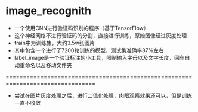 # image_recognith
+ 一个使用CNN进行验证码识别的程序（基于TensorFlow）
+ 这个神经网络不进行验证码的分割，直接进行训练，原始图像经过灰度处理
+ train中为训练集，大约3.5w张图片
+ 其中包含一个进行了7200轮训练的模型，测试集准确率87%左右
+ label_image是一个验证标注的小工具，限制输入字母以及文字长度，回车自动重命名以及移动文件夹

================================================================================

+ 尝试在图片灰度处理之后，进行二值化处理，肉眼观察效果还可以，但是训练一直不收敛
